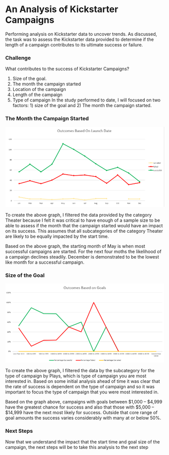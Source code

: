 # An Analysis of Kickstarter Campaigns
Performing analysis on Kickstarter data to uncover trends.  As discussed, the task was to assess the Kickstarter data provided to determine if the length of a campaign contributes to its ultimate success or failure.

### Challenge

What contributes to the success of Kickstarter Campaigns?
1)	Size of the goal.
2)	The month the campaign started
3)	Location of the campaign
4)	Length of the campaign 
5)	Type of campaign
In the study performed to date, I will focused on two factors: 1) size of the goal and 2) The month the campaign started.

### The Month the Campaign Started

!["Outcomes Based on Launch Date"](https://github.com/Duegan24/kickstarter-analysis/blob/master/Outcomes%20Based%20on%20Launch%20Date.png)

To create the above graph, I filtered the data provided by the category Theater because I felt it was critical to have enough of a sample size to be able to assess if the month that the campaign started would have an impact on its success.  This assumes that all subcategories of the category Theater are likely to be equally impacted by the start time.

Based on the above graph, the starting month of May is when most successful campaigns are started.  For the next four moths the likelihood of a campaign declines steadily.  December is demonstrated to be the lowest like month for a successful campaign. 

### Size of the Goal

!["Parent Category Outcomes"](https://github.com/Duegan24/kickstarter-analysis/blob/master/Outcomes%20Based%20on%20Goals.png)

To create the above graph, I filtered the data by the subcategory for the type of campaign by Plays, which is type of campaign you are most interested in.  Based on some initial analysis ahead of time it was clear that the rate of success is dependent on the type of campaign and so it was important to focus the type of campaign that you were most interested in.

Based on the graph above, campaigns with goals between $1,000 – $4,999 have the greatest chance for success and also that those with $5,000 – $14,999 have the next most likely for success.  Outside that core range of goal amounts the success varies considerably with many at or below 50%.

### Next Steps
Now that we understand the impact that the start time and goal size of the campaign, the next steps will be to take this analysis to the next step
